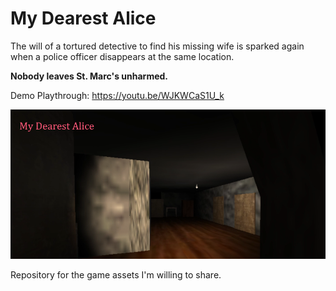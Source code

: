 # My Dearest Alice 

The will of a tortured detective to find his missing wife is sparked again when a police officer disappears at the same location.

**Nobody leaves St. Marc's unharmed.**

Demo Playthrough: https://youtu.be/WJKWCaS1U_k
 
![My Dearest Alice](images/MDA.png)



Repository for the game assets I'm willing to share.
